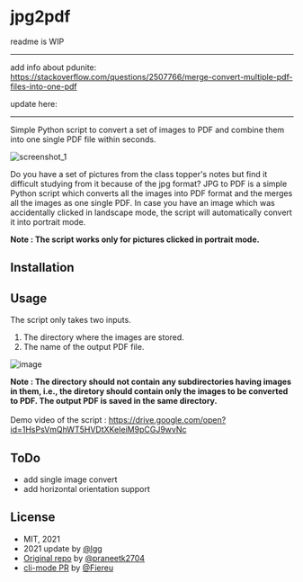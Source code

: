 # jpg2pdf

readme is WIP

---

add info about pdunite: https://stackoverflow.com/questions/2507766/merge-convert-multiple-pdf-files-into-one-pdf

update here:

---

Simple Python script to convert a set of images to PDF and combine them into one single PDF file within seconds.

![screenshot_1](https://user-images.githubusercontent.com/29803330/46648492-f338c000-cbb2-11e8-908d-05928f285720.jpg)

Do you have a set of pictures from the class topper's notes but find it difficult studying from it because of the jpg format? JPG to PDF is a simple Python script which converts all the images into PDF format and the merges all the images as one single PDF. In case you have an image which was accidentally clicked in landscape mode, the script will automatically convert it into portrait mode.

**Note : The script works only for pictures clicked in portrait mode.**

## Installation


## Usage

The script only takes two inputs.
1. The directory where the images are stored.
2. The name of the output PDF file. 

![image](https://user-images.githubusercontent.com/29803330/46648841-71499680-cbb4-11e8-91e6-e5cc0e9b3e36.png)

**Note : The directory should not contain any subdirectories having images in them, i.e., the diretory should contain only the images to be converted to PDF. The output PDF is saved in the same directory.** <br /><br />
Demo video of the script : https://drive.google.com/open?id=1HsPsVmQhWT5HVDtXKeIeiM9pCGJ9wvNc

## ToDo

* add single image convert
* add horizontal orientation support

## License

* MIT, 2021
* 2021 update by [@lgg](https://github.com/lgg)
* [Original repo](https://github.com/praneetk2704/JPG-to-PDF) by [@praneetk2704](https://github.com/praneetk2704)
* [cli-mode PR](https://github.com/praneetk2704/JPG-to-PDF/pull/2) by [@Fiereu](https://github.com/Fiereu)

